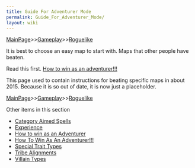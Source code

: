 ```yaml
---
title: Guide For Adventurer Mode
permalink: Guide_For_Adventurer_Mode/
layout: wiki
---
```


[MainPage](/keeperrl_wiki/ "wikilink")>>[Gameplay](/keeperrl_wiki/Gameplay "wikilink")>>[Roguelike](/keeperrl_wiki/Roguelike "wikilink")

It is best to choose an easy map to start with. Maps that other people
have beaten.

Read this first. [How to win as an
adventurer!!!](/keeperrl_wiki/How_To_Win_As_An_Adventurer!!! "wikilink")

This page used to contain instructions for beating specific maps in
about 2015. Because it is so out of date, it is now just a placeholder.

[MainPage](/keeperrl_wiki/ "wikilink")>>[Gameplay](/keeperrl_wiki/Gameplay "wikilink")>>[Roguelike](/keeperrl_wiki/Roguelike "wikilink")

Other items in this section
-    [Category Aimed Spells](/keeperrl_wiki/Category_Aimed_Spells "wikilink")
-    [Experience](/keeperrl_wiki/Experience "wikilink")
-    [How to win as an Adventurer](/keeperrl_wiki/How_To_Win_As_An_Adventurer "wikilink")
-    [How To Win As An Adventurer!!!](/keeperrl_wiki/How_To_Win_As_An_Adventurer!!! "wikilink")
-    [Special Trait Types](/keeperrl_wiki/Special_Trait_Types "wikilink")
-    [Tribe Alignments](/keeperrl_wiki/Tribe_Alignments "wikilink")
-    [Villain Types](/keeperrl_wiki/Villain_Types "wikilink")
